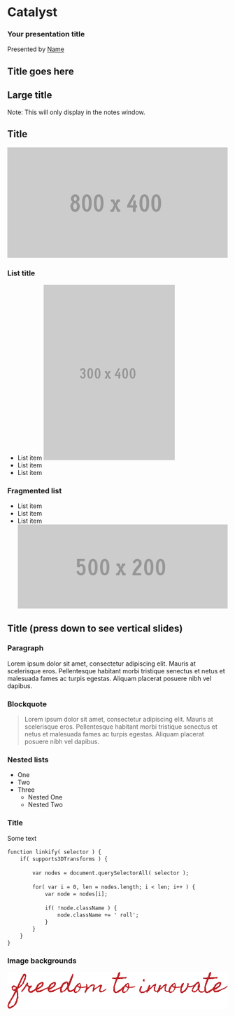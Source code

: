 # Catalyst <!-- .element: class="catalyst-logo" -->
### Your presentation title
Presented by <!-- .element: class="small-text" --> [Name](Link) <!-- .element: class="small-text" -->



## Title goes here <!-- .slide: class="title-slide" --> <!-- .element: class="orange" -->



## Large title

Note:
This will only display in the notes window.



## Title <!-- .slide: class="image-slide" -->
![placeholder image](img/800x400.gif "Placeholder image")



### List title
* List item ![placeholder image](img/300x400.gif "Placeholder image") <!-- .element: class="img-right" -->
* List item
* List item



### Fragmented list
* List item <!-- .element: class="fragment" -->
* List item <!-- .element: class="fragment" -->
* List item <!-- .element: class="fragment" -->
![placeholder image](img/500x200.gif "Placeholder image") <!-- .element: class="img-centered" -->



## Title (press down to see vertical slides) <!-- .slide: class="title-slide banner-3" --> <!-- .element: class="yellow" -->


### Paragraph
Lorem ipsum dolor sit amet, consectetur adipiscing elit. Mauris at scelerisque eros. Pellentesque habitant morbi tristique senectus et netus et malesuada fames ac turpis egestas. Aliquam placerat posuere nibh vel dapibus.


### Blockquote
> Lorem ipsum dolor sit amet, consectetur adipiscing elit. Mauris at scelerisque eros. Pellentesque habitant morbi tristique senectus et netus et malesuada fames ac turpis egestas. Aliquam placerat posuere nibh vel dapibus.


### Nested lists
+ One
+ Two
+ Three
	- Nested One
	- Nested Two



### Title
Some text

	function linkify( selector ) {
		if( supports3DTransforms ) {

			var nodes = document.querySelectorAll( selector );

			for( var i = 0, len = nodes.length; i < len; i++ ) {
				var node = nodes[i];

				if( !node.className ) {
					node.className += ' roll';
				}
			}
		}
	}



### Image backgrounds <!-- .slide: data-background="img/800x600.gif" -->



![freedom to innovate](css/theme/images/freedom-to-innovate.svg "freedom to innovate") <!-- .slide: class="image-slide" --> <!-- .element: class="cat-slogan-image" -->

